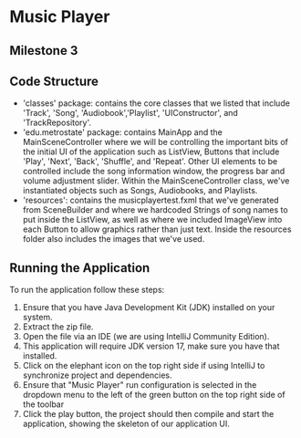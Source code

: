 # Music Player
## Milestone 3
## Code Structure
- 'classes' package: contains the core classes that we listed that include 'Track', 'Song', 'Audiobook','Playlist', 'UIConstructor', and 'TrackRepository'.
- 'edu.metrostate' package: contains MainApp and the MainSceneController where we will be controlling the important bits of the initial UI of the application such as ListView, Buttons that include 'Play', 'Next', 'Back', 'Shuffle', and 'Repeat'. Other UI elements to be controlled include the song information window, the progress bar and volume adjustment slider. Within the MainSceneController class, we've instantiated objects such as Songs, Audiobooks, and Playlists.
- 'resources': contains the musicplayertest.fxml that we've generated from SceneBuilder and where we hardcoded Strings of song names to put inside the ListView, as well as where we included ImageView into each Button to allow graphics rather than just text. Inside the resources folder also includes the images that we've used.

## Running the Application
To run the application follow these steps:

1. Ensure that you have Java Development Kit (JDK) installed on your system.
2. Extract the zip file.
3. Open the file via an IDE (we are using IntelliJ Community Edition).
4. This application will require JDK version 17, make sure you have that installed.
5. Click on the elephant icon on the top right side if using IntelliJ to synchronize project and dependencies.
6. Ensure that "Music Player" run configuration is selected in the dropdown menu to the left of the green button on the top right side of the toolbar
7. Click the play button, the project should then compile and start the application, showing the skeleton of our application UI.
